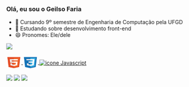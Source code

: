 ### Olá, eu sou o Geilso Faria



- 🔭 Cursando 9º semestre de Engenharia de Computação pela UFGD
- 🌱 Estudando sobre desenvolvimento front-end 
- 😄 Pronomes: Ele/dele

<div>
  <a href="https://github.com/GeilsoFaria">
<!-- <img height="180em" src="https://github-readme-stats.vercel.app/api?username=geilsofaria&show_icons=true&theme=dark&include_all_commits=true&count_private=true">  -->
  <img height="180em" src="https://github-readme-stats.vercel.app/api/top-langs/?username=geilsofaria&layout=compact&langs_count=7&theme=dark">
</div>
  
  <div style="display: inline_block"><br>
  <img align="center" alt="icone HTML" height="30" width="40" src="https://raw.githubusercontent.com/devicons/devicon/master/icons/html5/html5-original.svg">
  <img align="center" alt="icone CSS" height="30" width="40" src="https://raw.githubusercontent.com/devicons/devicon/master/icons/css3/css3-original.svg">
  <img  align="center" alt="icone Javascript" height="30" width="40" src="https://cdn.jsdelivr.net/gh/devicons/devicon/icons/javascript/javascript-original.svg" />
 
</div>
 
<div><br> 
    <a href="https://www.linkedin.com/in/geilsofaria/" target="_blank" style><img src="https://img.shields.io/badge/-LinkedIn-%230077B5?style=for-the-badge&logo=linkedin&logoColor=white" target="_blank"></a>
  <a href="https://www.instagram.com/geilsofaria/?igshid=YzgyMTM2MGM%3D" target="_blank"><img src="https://img.shields.io/badge/-Instagram-%23E4405F?style=for-the-badge&logo=instagram&logoColor=white" target="_blank"></a>
 	<a href="https://www.facebook.com/geilsorodrigues" target="_blank"><img src="https://img.shields.io/badge/Facebook-1877F2?style=for-the-badge&logo=facebook&logoColor=white" target="_blank"></a>  
</div>


